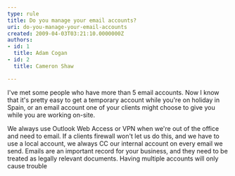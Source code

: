 ```yaml
---
type: rule
title: Do you manage your email accounts?
uri: do-you-manage-your-email-accounts
created: 2009-04-03T03:21:10.0000000Z
authors:
- id: 1
  title: Adam Cogan
- id: 2
  title: Cameron Shaw

---
```




<span class='intro'> I've met some people who have more than 5 email accounts. Now I know that it's pretty easy to get a temporary account while you're on holiday in Spain, or an email account one of your clients might choose to give you while you are working on-site.  </span>

<p>We always use Outlook Web Access or VPN when we're out of the office and need to email. If a clients firewall won't let us do this, and we have to use a local account, we always CC our internal account on every email we send. Emails are an important record for your business, and they need to be treated as legally relevant documents. Having multiple accounts will only cause trouble</p>


